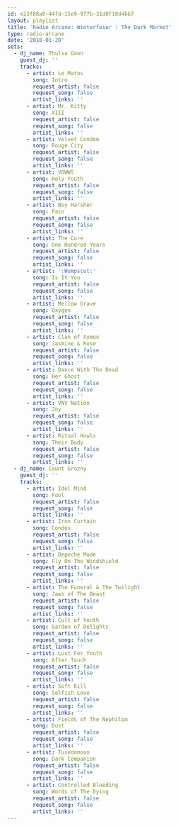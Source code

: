 ```yaml
---
id: e23f88a0-44fd-11e9-977b-31d0f18d4bb7
layout: playlist
title: 'Radio Arcane: Winterfeier : The Dark Market'
type: radio-arcane
date: '2018-01-20'
sets:
  - dj_name: Thulsa Goon
    guest_dj: ''
    tracks:
      - artist: Le Matos
        song: Intro
        request_artist: false
        request_song: false
        artist_links: ''
      - artist: Mr. Kitty
        song: XIII
        request_artist: false
        request_song: false
        artist_links: ''
      - artist: Velvet Condom
        song: Rouge City
        request_artist: false
        request_song: false
        artist_links: ''
      - artist: VOWWS
        song: Holy Youth
        request_artist: false
        request_song: false
        artist_links: ''
      - artist: Boy Harsher
        song: Pain
        request_artist: false
        request_song: false
        artist_links: ''
      - artist: The Cure
        song: One Hundred Years
        request_artist: false
        request_song: false
        artist_links: ''
      - artist: ':Wumpscut:'
        song: Is It You
        request_artist: false
        request_song: false
        artist_links: ''
      - artist: Mellow Grave
        song: Oxygen
        request_artist: false
        request_song: false
        artist_links: ''
      - artist: Clan of Xymox
        song: Jasmine & Rose
        request_artist: false
        request_song: false
        artist_links: ''
      - artist: Dance With The Dead
        song: Her Ghost
        request_artist: false
        request_song: false
        artist_links: ''
      - artist: VNV Nation
        song: Joy
        request_artist: false
        request_song: false
        artist_links: ''
      - artist: Ritual Howls
        song: Their Body
        request_artist: false
        request_song: false
        artist_links: ''
  - dj_name: Count Grozny
    guest_dj: ''
    tracks:
      - artist: Idol Mind
        song: Fool
        request_artist: false
        request_song: false
        artist_links: ''
      - artist: Iron Curtain
        song: Condos
        request_artist: false
        request_song: false
        artist_links: ''
      - artist: Depeche Mode
        song: Fly On The Windshield
        request_artist: false
        request_song: false
        artist_links: ''
      - artist: The Funeral & The Twilight
        song: Jaws of The Beast
        request_artist: false
        request_song: false
        artist_links: ''
      - artist: Cult of Youth
        song: Garden of Delights
        request_artist: false
        request_song: false
        artist_links: ''
      - artist: Lust For Youth
        song: After Touch
        request_artist: false
        request_song: false
        artist_links: ''
      - artist: Soft Kill
        song: Selfish Love
        request_artist: false
        request_song: false
        artist_links: ''
      - artist: Fields of The Nephilim
        song: Dust
        request_artist: false
        request_song: false
        artist_links: ''
      - artist: Tuxedomoon
        song: Dark Companion
        request_artist: false
        request_song: false
        artist_links: ''
      - artist: Controlled Bleeding
        song: Words of The Dying
        request_artist: false
        request_song: false
        artist_links: ''
---
```

